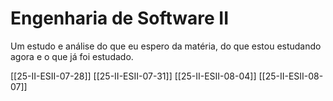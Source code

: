 # Engenharia de Software II

Um estudo e análise do que eu espero da matéria, do que estou estudando agora e o que já foi estudado.

[[25-II-ESII-07-28]]
[[25-II-ESII-07-31]]
[[25-II-ESII-08-04]]
[[25-II-ESII-08-07]]